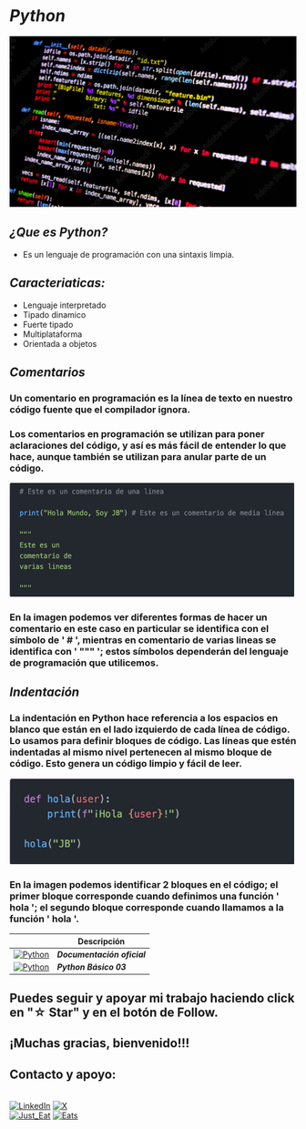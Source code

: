 # ***Python***
<img src="../imagenes/3.-Py02.png" width="700" height="300">

## ***¿Que es Python?***
* Es un lenguaje de programación con una sintaxis limpia.

## ***Caracteriaticas:***
* Lenguaje interpretado
* Tipado dinamico
* Fuerte tipado
* Multiplataforma
* Orientada a objetos

## ***Comentarios***
### Un comentario en programación es la línea de texto en nuestro código fuente que el compilador ignora.
### Los comentarios en programación se utilizan para poner aclaraciones del código, y así es más fácil de entender lo que hace, aunque también se utilizan para anular parte de un código.

<img src="../imagenes/4.-Py02cd.png" width="500" height="200">

### En la imagen podemos ver diferentes formas de hacer un comentario en este caso en particular se identifica con el símbolo de ' # ', mientras en comentario de varias lineas se identifica con ' """ '; estos símbolos dependerán del lenguaje de programación que utilicemos.

## ***Indentación***
### La indentación en Python hace referencia a los espacios en blanco que están en el lado izquierdo de cada línea de código. Lo usamos para definir bloques de código. Las líneas que estén indentadas al mismo nivel pertenecen al mismo bloque de código. Esto genera un código limpio y fácil de leer.

<img src="../imagenes/5.-Py02cd.png" width="500" height="150">

### En la imagen podemos identificar 2 bloques en el código; el primer bloque corresponde cuando definimos una función ' hola '; el segundo bloque corresponde cuando llamamos a la función ' hola '.

|  | Descripción |
|-----:|---------------|
| [![Python](https://img.shields.io/badge/python-3670A0?style=for-the-badge&logo=python&logoColor=ffdd54)](https://entrenamiento-python-basico.readthedocs.io/es/3.7/leccion1/index.html#) | ***Documentación oficial*** |
| [![Python](https://img.shields.io/badge/python-3670A0?style=for-the-badge&logo=python&logoColor=ffdd54)](../Python_NB/Python_NB03.md) | ***Python Básico 03*** |

## Puedes seguir y apoyar mi trabajo haciendo click en "☆ Star" y en el botón de Follow.
## ¡Muchas gracias, bienvenido!!!

## Contacto y apoyo:

<br>[![LinkedIn](https://img.shields.io/badge/Oscar_Florin-0077B5?style=for-the-badge&logo=linkedin&logoColor=white&labelColor=101010)](https://www.linkedin.com/in/oscarflorincontreras)
[![X](https://img.shields.io/badge/DevozzCloud-%23000000.svg?style=for-the-badge&logo=X&logoColor=white)](https://twitter.com/DevozzCloud)</br>
[![Just_Eat](https://img.shields.io/badge/🌮_Donaciones_para_tacos-7A1FA2?style=for-the-badge&logo=)](https://paypal.me/OscarFlorin?country.x=MX&locale.x=es_XC)
[![Eats](https://img.shields.io/badge/🐈_Donaciones_para_gatos-black?style=for-the-badge&logo=)](https://paypal.me/OscarFlorin?country.x=MX&locale.x=es_XC)